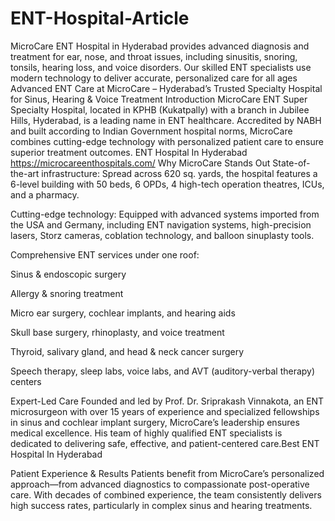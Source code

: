 # ENT-Hospital-Article
MicroCare ENT Hospital in Hyderabad provides advanced diagnosis and treatment for ear, nose, and throat issues, including sinusitis, snoring, tonsils, hearing loss, and voice disorders. Our skilled ENT specialists use modern technology to deliver accurate, personalized care for all ages
Advanced ENT Care at MicroCare – Hyderabad’s Trusted Specialty Hospital for Sinus, Hearing & Voice Treatment
Introduction
MicroCare ENT Super Specialty Hospital, located in KPHB (Kukatpally) with a branch in Jubilee Hills, Hyderabad, is a leading name in ENT healthcare. Accredited by NABH and built according to Indian Government hospital norms, MicroCare combines cutting-edge technology with personalized patient care to ensure superior treatment outcomes. ENT Hospital In Hyderabad 
https://microcareenthospitals.com/
Why MicroCare Stands Out
State-of-the-art infrastructure: Spread across 620 sq. yards, the hospital features a 6-level building with 50 beds, 6 OPDs, 4 high-tech operation theatres, ICUs, and a pharmacy.

Cutting-edge technology: Equipped with advanced systems imported from the USA and Germany, including ENT navigation systems, high-precision lasers, Storz cameras, coblation technology, and balloon sinuplasty tools.

Comprehensive ENT services under one roof:

Sinus & endoscopic surgery

Allergy & snoring treatment

Micro ear surgery, cochlear implants, and hearing aids

Skull base surgery, rhinoplasty, and voice treatment

Thyroid, salivary gland, and head & neck cancer surgery

Speech therapy, sleep labs, voice labs, and AVT (auditory-verbal therapy) centers

Expert-Led Care
Founded and led by Prof. Dr. Sriprakash Vinnakota, an ENT microsurgeon with over 15 years of experience and specialized fellowships in sinus and cochlear implant surgery, MicroCare’s leadership ensures medical excellence. His team of highly qualified ENT specialists is dedicated to delivering safe, effective, and patient-centered care.Best ENT Hospital In Hyderabad

Patient Experience & Results
Patients benefit from MicroCare’s personalized approach—from advanced diagnostics to compassionate post-operative care. With decades of combined experience, the team consistently delivers high success rates, particularly in complex sinus and hearing treatments.

